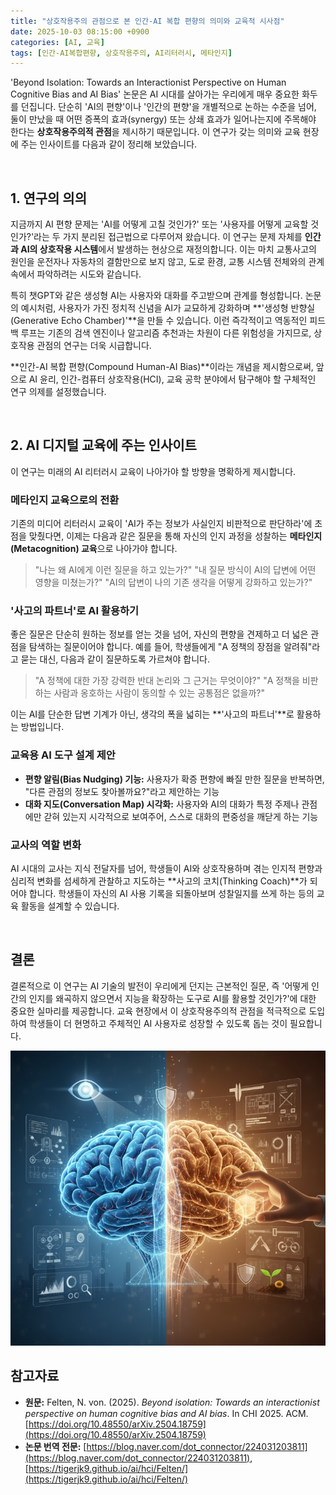 ```yaml
---
title: "상호작용주의 관점으로 본 인간-AI 복합 편향의 의미와 교육적 시사점"
date: 2025-10-03 08:15:00 +0900
categories: [AI, 교육]
tags: [인간-AI복합편향, 상호작용주의, AI리터러시, 메타인지]
---
```


'Beyond Isolation: Towards an Interactionist Perspective on Human Cognitive Bias and AI Bias' 논문은 AI 시대를 살아가는 우리에게 매우 중요한 화두를 던집니다. 단순히 'AI의 편향'이나 '인간의 편향'을 개별적으로 논하는 수준을 넘어, 둘이 만났을 때 어떤 증폭의 효과(synergy) 또는 상쇄 효과가 일어나는지에 주목해야 한다는 **상호작용주의적 관점**을 제시하기 때문입니다. 이 연구가 갖는 의미와 교육 현장에 주는 인사이트를 다음과 같이 정리해 보았습니다.

<br>

## 1. 연구의 의의

지금까지 AI 편향 문제는 'AI를 어떻게 고칠 것인가?' 또는 '사용자를 어떻게 교육할 것인가?'라는 두 가지 분리된 접근법으로 다루어져 왔습니다. 이 연구는 문제 자체를 **인간과 AI의 상호작용 시스템**에서 발생하는 현상으로 재정의합니다. 이는 마치 교통사고의 원인을 운전자나 자동차의 결함만으로 보지 않고, 도로 환경, 교통 시스템 전체와의 관계 속에서 파악하려는 시도와 같습니다.

특히 챗GPT와 같은 생성형 AI는 사용자와 대화를 주고받으며 관계를 형성합니다. 논문의 예시처럼, 사용자가 가진 정치적 신념을 AI가 교묘하게 강화하며 **'생성형 반향실(Generative Echo Chamber)'**을 만들 수 있습니다. 이런 즉각적이고 역동적인 피드백 루프는 기존의 검색 엔진이나 알고리즘 추천과는 차원이 다른 위험성을 가지므로, 상호작용 관점의 연구는 더욱 시급합니다.

**인간-AI 복합 편향(Compound Human-AI Bias)**이라는 개념을 제시함으로써, 앞으로 AI 윤리, 인간-컴퓨터 상호작용(HCI), 교육 공학 분야에서 탐구해야 할 구체적인 연구 의제를 설정했습니다.

<br>

## 2. AI 디지털 교육에 주는 인사이트

이 연구는 미래의 AI 리터러시 교육이 나아가야 할 방향을 명확하게 제시합니다.

### 메타인지 교육으로의 전환
기존의 미디어 리터러시 교육이 'AI가 주는 정보가 사실인지 비판적으로 판단하라'에 초점을 맞췄다면, 이제는 다음과 같은 질문을 통해 자신의 인지 과정을 성찰하는 **메타인지(Metacognition) 교육**으로 나아가야 합니다.

> "나는 왜 AI에게 이런 질문을 하고 있는가?"
> "내 질문 방식이 AI의 답변에 어떤 영향을 미쳤는가?"
> "AI의 답변이 나의 기존 생각을 어떻게 강화하고 있는가?"

### '사고의 파트너'로 AI 활용하기
좋은 질문은 단순히 원하는 정보를 얻는 것을 넘어, 자신의 편향을 견제하고 더 넓은 관점을 탐색하는 질문이어야 합니다. 예를 들어, 학생들에게 "A 정책의 장점을 알려줘"라고 묻는 대신, 다음과 같이 질문하도록 가르쳐야 합니다.

> "A 정책에 대한 가장 강력한 반대 논리와 그 근거는 무엇이야?"
> "A 정책을 비판하는 사람과 옹호하는 사람이 동의할 수 있는 공통점은 없을까?"

이는 AI를 단순한 답변 기계가 아닌, 생각의 폭을 넓히는 **'사고의 파트너'**로 활용하는 방법입니다.

### 교육용 AI 도구 설계 제안
* **편향 알림(Bias Nudging) 기능:** 사용자가 확증 편향에 빠질 만한 질문을 반복하면, "다른 관점의 정보도 찾아볼까요?"라고 제안하는 기능
* **대화 지도(Conversation Map) 시각화:** 사용자와 AI의 대화가 특정 주제나 관점에만 갇혀 있는지 시각적으로 보여주어, 스스로 대화의 편중성을 깨닫게 하는 기능

### 교사의 역할 변화
AI 시대의 교사는 지식 전달자를 넘어, 학생들이 AI와 상호작용하며 겪는 인지적 편향과 심리적 변화를 섬세하게 관찰하고 지도하는 **사고의 코치(Thinking Coach)**가 되어야 합니다. 학생들이 자신의 AI 사용 기록을 되돌아보며 성찰일지를 쓰게 하는 등의 교육 활동을 설계할 수 있습니다.

<br>

## 결론

결론적으로 이 연구는 AI 기술의 발전이 우리에게 던지는 근본적인 질문, 즉 '어떻게 인간의 인지를 왜곡하지 않으면서 지능을 확장하는 도구로 AI를 활용할 것인가?'에 대한 중요한 실마리를 제공합니다. 교육 현장에서 이 상호작용주의적 관점을 적극적으로 도입하여 학생들이 더 현명하고 주체적인 AI 사용자로 성장할 수 있도록 돕는 것이 필요합니다.


![링킹](/assets/linking.jpg)


## 참고자료

* **원문:** Felten, N. von. (2025). *Beyond isolation: Towards an interactionist perspective on human cognitive bias and AI bias*. In CHI 2025. ACM. [https://doi.org/10.48550/arXiv.2504.18759](https://doi.org/10.48550/arXiv.2504.18759)
* **논문 번역 전문:** [https://blog.naver.com/dot_connector/224031203811](https://blog.naver.com/dot_connector/224031203811), [https://tigerjk9.github.io/ai/hci/Felten/](https://tigerjk9.github.io/ai/hci/Felten/)
